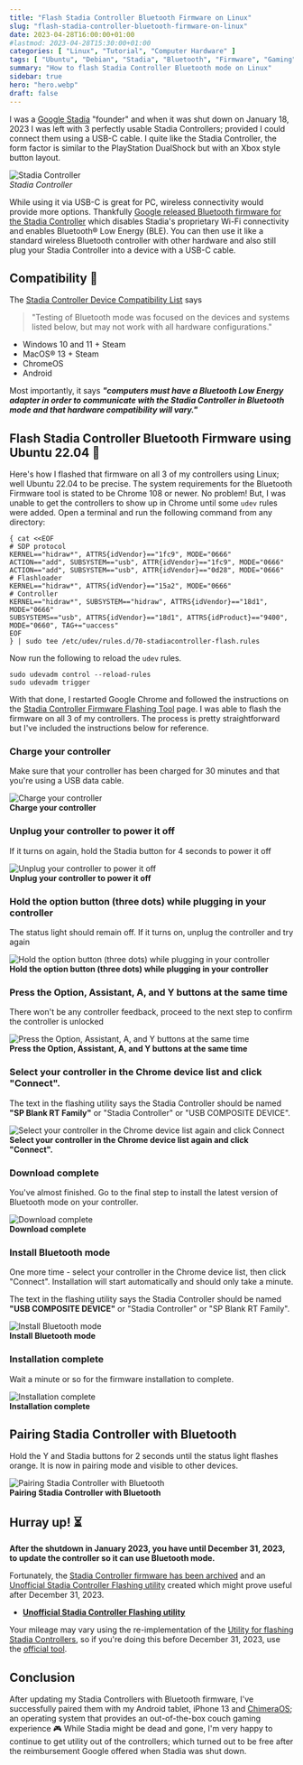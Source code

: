 ```yaml
---
title: "Flash Stadia Controller Bluetooth Firmware on Linux"
slug: "flash-stadia-controller-bluetooth-firmware-on-linux"
date: 2023-04-28T16:00:00+01:00
#lastmod: 2023-04-28T15:30:00+01:00
categories: [ "Linux", "Tutorial", "Computer Hardware" ]
tags: [ "Ubuntu", "Debian", "Stadia", "Bluetooth", "Firmware", "Gaming", "udev"]
summary: "How to flash Stadia Controller Bluetooth mode on Linux"
sidebar: true
hero: "hero.webp"
draft: false
---
```


I was a [Google Stadia](https://stadia.google.com/gg/) "founder" and when it was shut down on January 18, 2023 I was left with 3 perfectly usable Stadia Controllers; provided I could connect them using a USB-C cable. I quite like the Stadia Controller, the form factor is similar to the PlayStation DualShock but with an Xbox style button layout.

<p class="text-center">
  <img src="./stadia-controller.webp" class="img-fluid" alt="Stadia Controller"/>
  <br />
  <em>Stadia Controller</em>
</p>

While using it via USB-C is great for PC, wireless connectivity would provide more options. Thankfully [Google released Bluetooth firmware for the Stadia Controller](https://stadia.google.com/controller) which disables Stadia's proprietary Wi-Fi connectivity and enables Bluetooth® Low Energy (BLE). You can then use it like a standard wireless Bluetooth controller with other hardware and also still plug your Stadia Controller into a device with a USB-C cable.

## Compatibility 🧩

The [Stadia Controller Device Compatibility List](https://support.google.com/stadia?p=controllerconnect#devicelist) says

> "Testing of Bluetooth mode was focused on the devices and systems listed below, but may not work with all hardware configurations."

- Windows 10 and 11 + Steam
- MacOS® 13 + Steam
- ChromeOS
- Android

Most importantly, it says ***"computers must have a Bluetooth Low Energy adapter in order to communicate with the Stadia Controller in Bluetooth mode and that hardware compatibility will vary."***

## Flash Stadia Controller Bluetooth Firmware using Ubuntu 22.04 🐧

Here's how I flashed that firmware on all 3 of my controllers using Linux; well Ubuntu 22.04 to be precise. The system requirements for the Bluetooth Firmware tool is stated to be Chrome 108 or newer. No problem! But, I was unable to get the controllers to show up in Chrome until some `udev` rules were added. Open a terminal and run the following command from any directory:

```shell
{ cat <<EOF
# SDP protocol
KERNEL=="hidraw*", ATTRS{idVendor}=="1fc9", MODE="0666"
ACTION=="add", SUBSYSTEM=="usb", ATTR{idVendor}=="1fc9", MODE="0666"
ACTION=="add", SUBSYSTEM=="usb", ATTR{idVendor}=="0d28", MODE="0666"
# Flashloader
KERNEL=="hidraw*", ATTRS{idVendor}=="15a2", MODE="0666"
# Controller
KERNEL=="hidraw*", SUBSYSTEM=="hidraw", ATTRS{idVendor}=="18d1", MODE="0666"
SUBSYSTEMS=="usb", ATTRS{idVendor}=="18d1", ATTRS{idProduct}=="9400", MODE="0660", TAG+="uaccess"
EOF
} | sudo tee /etc/udev/rules.d/70-stadiacontroller-flash.rules
```

Now run the following to reload the `udev` rules.

```shell
sudo udevadm control --reload-rules
sudo udevadm trigger
```

With that done, I restarted Google Chrome and followed the instructions on the [Stadia Controller Firmware Flashing Tool](https://stadia.google.com/controller/index_en_GB.html) page. I was able to flash the firmware on all 3 of my controllers. The process is pretty straightforward but I've included the instructions below for reference.

### Charge your controller

Make sure that your controller has been charged for 30 minutes and that you're using a USB data cable.

<p class="text-center">
  <img src="./Verify_Plug_in_controller.svg" class="img-fluid" alt="Charge your controller"/>
  <br>
  <b>Charge your controller</b>
</p>

### Unplug your controller to power it off

If it turns on again, hold the Stadia button for 4 seconds to power it off

<p class="text-center">
  <img src="./Unlock_Unplug.svg" class="img-fluid" alt="Unplug your controller to power it off"/>
  <br>
  <b>Unplug your controller to power it off</b>
</p>

### Hold the option button (three dots) while plugging in your controller

The status light should remain off. If it turns on, unplug the controller and try again

<p class="text-center">
  <img src="./Unlock_Option_Plug.svg" class="img-fluid" alt="Hold the option button (three dots) while plugging in your controller"/>
  <br>
  <b>Hold the option button (three dots) while plugging in your controller</b>
</p>

### Press the Option, Assistant, A, and Y buttons at the same time

There won't be any controller feedback, proceed to the next step to confirm the controller is unlocked

<p class="text-center">
  <img src="./Unlock_Four_buttons.svg" class="img-fluid" alt="Press the Option, Assistant, A, and Y buttons at the same time"/>
  <br>
  <b>Press the Option, Assistant, A, and Y buttons at the same time</b>
</p>

### Select your controller in the Chrome device list and click "Connect".

The text in the flashing utility says the Stadia Controller should be named **"SP Blank RT Family"** or "Stadia Controller" or "USB COMPOSITE DEVICE".

<p class="text-center">
  <img src="./Chrome_dialog_Download_en-GB.svg" class="img-fluid" alt="Select your controller in the Chrome device list again and click Connect"/>
  <br>
  <b>Select your controller in the Chrome device list again and click "Connect".</b>
</p>

### Download complete

You've almost finished. Go to the final step to install the latest version of Bluetooth mode on your controller.

<p class="text-center">
  <img src="./Download_Download_complete.svg" class="img-fluid" alt="Download complete"/>
  <br>
  <b>Download complete</b>
</p>


### Install Bluetooth mode

One more time - select your controller in the Chrome device list, then click "Connect". Installation will start automatically and should only take a minute.

The text in the flashing utility says the Stadia Controller should be named **"USB COMPOSITE DEVICE"** or "Stadia Controller" or "SP Blank RT Family".

<p class="text-center">
  <img src="./Chrome_dialog_Install_en-GB.svg" class="img-fluid" alt="Install Bluetooth mode"/>
  <br>
  <b>Install Bluetooth mode</b>
</p>

### Installation complete

Wait a minute or so for the firmware installation to complete.

<p class="text-center">
  <img src="./Finish_Bluetooth_enabled.svg" class="img-fluid" alt="Installation complete"/>
  <br>
  <b>Installation complete</b>
</p>

## Pairing Stadia Controller with Bluetooth

Hold the Y and Stadia buttons for 2 seconds until the status light flashes orange. It is now in pairing mode and visible to other devices.

<p class="text-center">
  <img src="./Pairing_mode.svg" class="img-fluid" alt="Pairing Stadia Controller with Bluetooth"/>
  <br>
  <b>Pairing Stadia Controller with Bluetooth</b>
</p>

## Hurray up! ⏳️

**After the shutdown in January 2023, you have until December 31, 2023, to update the controller so it can use Bluetooth mode.**

Fortunately, the [Stadia Controller firmware has been archived](https://github.com/Scyne/stadiaRawBtFw) and an [Unofficial Stadia Controller Flashing utility](https://luigimannoni.github.io/stadia-controller-flasher/) created which might prove useful after December 31, 2023.

- [**Unofficial Stadia Controller Flashing utility**](https://luigimannoni.github.io/stadia-controller-flasher/)

Your mileage may vary using the re-implementation of the [Utility for flashing Stadia Controllers](https://github.com/luigimannoni/stadia-controller-flasher), so if you're doing this before December 31, 2023, use the [official tool](https://stadia.google.com/controller/).

## Conclusion

After updating my Stadia Controllers with Bluetooth firmware, I've successfully paired them with my Android tablet, iPhone 13 and [ChimeraOS](https://chimeraos.org/); an operating system that provides an out-of-the-box couch gaming experience 🎮️ While Stadia might be dead and gone, I'm very happy to continue to get utility out of the controllers; which turned out to be free after the reimbursement Google offered when Stadia was shut down.
